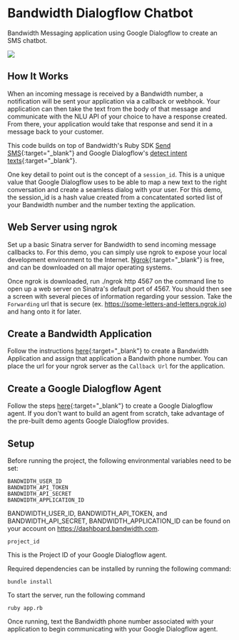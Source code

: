 # Bandwidth Dialogflow Chatbot
Bandwidth Messaging application using Google Dialogflow to create an SMS chatbot.

<a href="http://dev.bandwidth.com"><img src="https://s3.amazonaws.com/bwdemos/BW_Messaging.png"/></a>

## How It Works
When an incoming message is received by a Bandwidth number, a notification will be sent your application via a callback or webhook. Your application can then take the text from the body of that message and communicate with the NLU API of your choice to have a response created. From there, your application would take that response and send it in a message back to your customer.

This code builds on top of Bandwidth's Ruby SDK [Send SMS](https://github.com/Bandwidth/ruby-bandwidth#messaging-20){:target="_blank"} and Google Dialogflow's [detect intent texts](https://github.com/GoogleCloudPlatform/ruby-docs-samples/blob/master/dialogflow/detect_intent_texts.rb){:target="_blank"}.

One key detail to point out is the concept of a `session_id`. This is a unique value that Google Dialogflow uses to be able to map a new text to the right conversation and create a seamless dialog with your user. For this demo, the session_id is a hash value created from a concatentated sorted list of your Bandwidth number and the number texting the application. 

## Web Server using ngrok
Set up a basic Sinatra server for Bandwidth to send incoming message callbacks to. For this demo, you can simply use ngrok to expose your local development environment to the Internet. [Ngrok](https://ngrok.com/download){:target="_blank"} is free, and can be downloaded on all major operating systems. 

Once ngrok is downloaded, run ./ngrok http 4567 on the command line to open up a web server on Sinatra's default port of 4567. You should then see a screen with several pieces of information regarding your session. Take the `Forwarding` url that is secure (ex. https://some-letters-and-letters.ngrok.io) and hang onto it for later.

## Create a Bandwidth Application
Follow the instructions [here](https://dev.bandwidth.com/v2-messaging/applications/about.html){:target="_blank"} to create a Bandwidth Application and assign that application a Bandwith phone number. You can place the url for your ngrok server as the `Callback Url` for the application.

## Create a Google Dialogflow Agent
Follow the steps [here](https://dialogflow.com/docs/getting-started){:target="_blank"} to create a Google Dialogflow agent. If you don't want to build an agent from scratch, take advantage of the pre-built demo agents Google Dialogflow provides.

## Setup
Before running the project, the following environmental variables need to be set:

```
BANDWIDTH_USER_ID
BANDWIDTH_API_TOKEN
BANDWIDTH_API_SECRET
BANDWIDTH_APPLICATION_ID
```

BANDWIDTH_USER_ID, BANDWIDTH_API_TOKEN, and BANDWIDTH_API_SECRET, BANDWIDTH_APPLICATION_ID can be found on your account on https://dashboard.bandwidth.com.

```
project_id
```

This is the Project ID of your Google Dialogflow agent.

Required dependencies can be installed by running the following command:

```
bundle install
```

To start the server, run the following command

```
ruby app.rb
```

Once running, text the Bandwidth phone number associated with your application to begin communicating with your Google Dialogflow agent.
